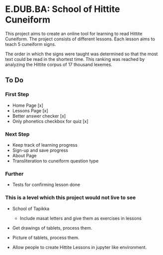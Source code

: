 # E.DUB.BA: School of Hittite Cuneiform #

This project aims to create an online tool for learning to read Hittite Cuneiform. 
The project consists of different lessons. Each lesson aims to teach 5 cuneiform signs.

The order in which the signs were taught was determined so that the most text could be read in the shortest time.
This ranking was reached by analyzing the Hittite corpus of 17 thousand lexemes.


## To Do ##

### First Step ###

- Home Page [x]
- Lessons Page [x]
- Better answer checker [x]
- Only phonetics checkbox for quiz [x]

### Next Step ###

- Keep track of learning progress 
- Sign-up and save progress
- About Page
- Transliteration to cuneiform question type

### Further ###

- Tests for confirming lesson done

### This is a level which this project would not live to see ###

- School of Tapikka
	- Include masat letters and give them as exercises in lessons
- Get drawings of tablets, process them.

- Picture of tablets, process them.

- Allow people to create Hittite Lessons in jupyter like environment. 

